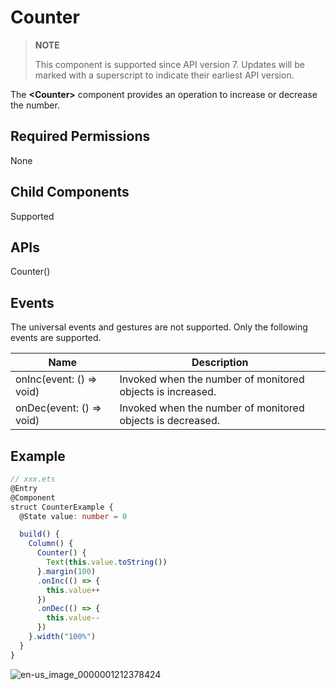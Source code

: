 # Counter

>  **NOTE**
>
>  This component is supported since API version 7. Updates will be marked with a superscript to indicate their earliest API version.


The **\<Counter>** component provides an operation to increase or decrease the number.


## Required Permissions

None


## Child Components

Supported


## APIs

Counter()


## Events

The universal events and gestures are not supported. Only the following events are supported.

| Name| Description|
| -------- | -------- |
| onInc(event: () =&gt; void) | Invoked when the number of monitored objects is increased. |
| onDec(event: () =&gt; void) | Invoked when the number of monitored objects is decreased. |


## Example

```ts
// xxx.ets
@Entry
@Component
struct CounterExample {
  @State value: number = 0

  build() {
    Column() {
      Counter() {
        Text(this.value.toString())
      }.margin(100)
      .onInc(() => {
        this.value++
      })
      .onDec(() => {
        this.value--
      })
    }.width("100%")
  }
}
```

![en-us_image_0000001212378424](figures/en-us_image_0000001212378424.gif)
